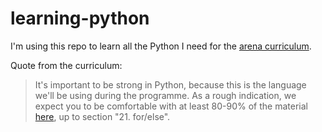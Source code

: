 # learning-python

I'm using this repo to learn all the Python I need for the [arena curriculum](https://www.arena.education/curriculum).

Quote from the curriculum:
> It's important to be strong in Python, because this is the language we'll be using during the programme. As a rough indication, we expect you to be comfortable with at least 80-90% of the material [here](https://book.pythontips.com/en/latest/), up to section "21. for/else".

